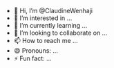 - 👋 Hi, I’m @ClaudineWenhaji
- 👀 I’m interested in ...
- 🌱 I’m currently learning ...
- 💞️ I’m looking to collaborate on ...
- 📫 How to reach me ...
- 😄 Pronouns: ...
- ⚡ Fun fact: ...

<!---
ClaudineWenhaji/ClaudineWenhaji is a ✨ special ✨ repository because its `README.md` (this file) appears on your GitHub profile.
You can click the Preview link to take a look at your changes.
--->
